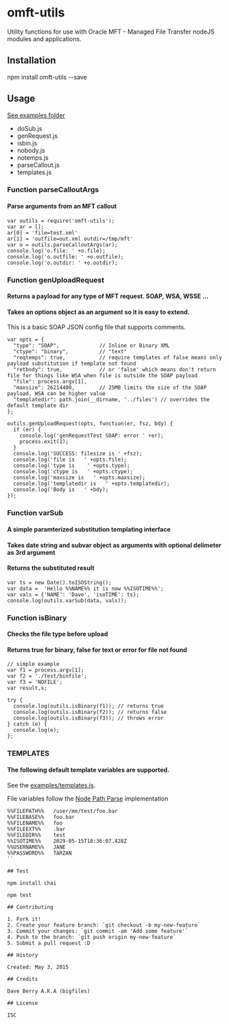 
# omft-utils

Utility functions for use with Oracle MFT - Managed File Transfer nodeJS modules and applications.

## Installation

npm install omft-utils --save

## Usage

[See examples folder](examples)

* doSub.js
* genRequest.js
* isbin.js
* nobody.js
* notemps.js
* parseCallout.js
* templates.js


### Function parseCalloutArgs
#### Parse arguments from an MFT callout

    var outils = require('omft-utils');
    var ar = [];
    ar[0] = 'file=test.xml'
    ar[1] = 'outfile=out.xml outdir=/tmp/mft'
    var o = outils.parseCalloutArgs(ar);
    console.log('o.file: ' +o.file);
    console.log('o.outfile: ' +o.outfile);
    console.log('o.outdir: ' +o.outdir);


### Function genUploadRequest 
#### Returns a payload for any type of MFT request. SOAP, WSA, WSSE ... 
#### Takes an options object as an argument so it is easy to extend.

This is a basic SOAP JSON config file that supports comments.

```
var opts = {
  "type": "SOAP",             // Inline or Binary XML
  "ctype": "binary",          // "text" 
  "reqtemps": true,           // require templates of false means only payload substitution if template not found
  "retbody": true,            // or 'false' which means don't return file for things like WSA when file is outside the SOAP payload 
  "file": process.argv[1],
  "maxsize": 26214400,        // 25MB limits the size of the SOAP payload. WSA can be higher value
  "templatedir": path.join(__dirname, '../files') // overrides the default template dir
};

outils.genUploadRequest(opts, function(er, fsz, bdy) {
  if (er) {
    console.log('genRequestTest SOAP: error ' +er);
    process.exit(1);
  }
  console.log('SUCCESS: filesize is ' +fsz);
  console.log('file is   ' +opts.file);
  console.log('type is    ' +opts.type);
  console.log('ctype is   ' +opts.ctype);
  console.log('maxsize is   ' +opts.maxsize);
  console.log('templatedir is   ' +opts.templatedir);
  console.log('Body is   ' +bdy);
});
```

### Function varSub
#### A simple paramterized substitution templating interface
#### Takes date string and subvar object as arguments with optional delimeter as 3rd argument
#### Returns the substituted result
```
var ts = new Date().toISOString();
var data =  'Hello %%NAME%% it is now %%ISOTIME%%';
var vals = {'NAME': 'Dave', 'isoTIME': ts};
console.log(outils.varSub(data, vals));
```

### Function isBinary
#### Checks the file type before upload
#### Returns true for binary, false for text or error for file not found

```
// simple example
var f1 = process.argv[1];
var f2 = './test/binfile';
var f3 = 'NOFILE';
var result,s;

try {
  console.log(outils.isBinary(f1)); // returns true
  console.log(outils.isBinary(f2)); // returns false
  console.log(outils.isBinary(f3)); // throws error
} catch (e) {
  console.log(e);
};
```

### TEMPLATES
#### The following default template variables are supported.

See the [examples/templates.js](examples/template.js).

File variables follow the [Node Path Parse](https://nodejs.org/api/path.html#path_path_parse_pathstring) implementation

```
%%FILEPATH%%   /user/me/test/foo.bar
%%FILEBASE%%   foo.bar    
%%FILENAME%%   foo
%%FILEEXT%%    .bar
%%FILEDIR%%    test
%%ISOTIME%%    2029-05-15T18:36:07.428Z  
%%USERNAME%%   JANE
%%PASSWORD%%   TARZAN
``

## Test

npm install chai

npm test

## Contributing

1. Fork it!
2. Create your feature branch: `git checkout -b my-new-feature`
3. Commit your changes: `git commit -am 'Add some feature'`
4. Push to the branch: `git push origin my-new-feature`
5. Submit a pull request :D

## History

Created: May 3, 2015

## Credits

Dave Berry A.K.A (bigfiles)

## License

ISC
